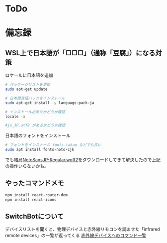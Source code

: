 # ToDo


# 備忘録
## WSL上で日本語が「□□□」（通称「豆腐」）になる対策

ロケールに日本語を追加
``` bash
# パッケージリストを更新
sudo apt-get update

# 日本語言語パックをインストール
sudo apt-get install -y language-pack-ja

# インストール出来たかどうか確認
locale -a

#ja_JP.utf8 があるかどうか確認
```

日本語のフォントをインストール
``` bash
# フォントをインストール fonts-takao などでも良い
sudo apt install fonts-noto-cjk
```

でも結局[NotoSansJP-Regular.woff2](frontend/src/assets/fonts/NotoSansJP-Regular.woff2)をダウンロードしてきて解決したので上記の操作いらないかも。

## やったコマンドメモ
``` bash
npm install react-router-dom
npm install react-icons
```

## SwitchBotについて
デバイスリストを聞くと、物理デバイスと赤外線リモコンを読ませた「infrared remote devices」の一覧が返ってくる
[赤外線デバイスへのコマンド一覧](https://github.com/OpenWonderLabs/SwitchBotAPI/blob/main/README.md#command-set-for-virtual-infrared-remote-devices)
